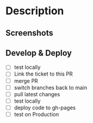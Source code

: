 # Description

## Screenshots

## Develop & Deploy

- [ ] test locally
- [ ] Link the ticket to this PR
- [ ] merge PR
- [ ] switch branches back to main
- [ ] pull latest changes
- [ ] test locally
- [ ] deploy code to gh-pages
- [ ] test on Production
